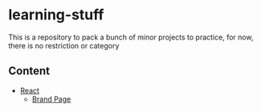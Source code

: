 # learning-stuff

This is a repository to pack a bunch of minor projects to practice, for now, there is no restriction or category

## Content

- [React](react)
  - [Brand Page](react/band-page/)